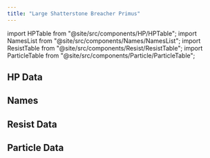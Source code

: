 ```yaml
---
title: "Large Shatterstone Breacher Primus"
---
```


import HPTable from "@site/src/components/HP/HPTable";
import NamesList from "@site/src/components/Names/NamesList";
import ResistTable from "@site/src/components/Resist/ResistTable";
import ParticleTable from "@site/src/components/Particle/ParticleTable";

## HP Data

<HPTable item_key="largeshatterstonebreacherprimus" data_src="enemy" />

## Names

<NamesList item_key="largeshatterstonebreacherprimus" data_src="enemy" />

## Resist Data

<ResistTable item_key="largeshatterstonebreacherprimus" data_src="enemy" />

## Particle Data

<ParticleTable item_key="largeshatterstonebreacherprimus" data_src="enemy" />